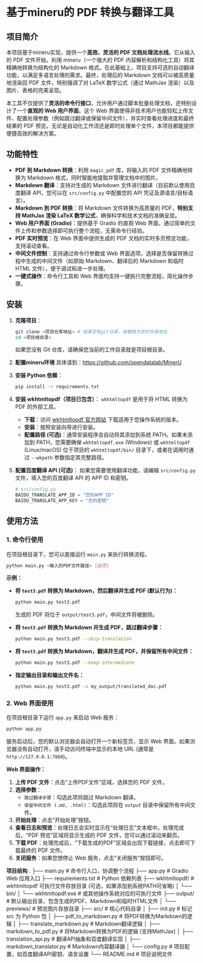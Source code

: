 # 基于mineru的 PDF 转换与翻译工具

## 项目简介

本项目基于mineru实现，提供一个**高效、灵活的 PDF 文档处理流水线**。它从输入的 PDF 文件开始，利用 mineru（一个强大的 PDF 内容解析和结构化工具）将其精确地转换为结构化的 Markdown 格式。在此基础上，项目支持可选的自动翻译功能，以满足多语言处理的需求。最终，处理后的 Markdown 文档可以被高质量地渲染回 PDF 文件，特别强调了对 LaTeX 数学公式（通过 MathJax 渲染）以及图片、表格的完美呈现。

本工具不仅提供了**灵活的命令行接口**，允许用户通过脚本批量处理文档，还特别设计了一个**直观的 Web 用户界面**。这个 Web 界面使得非技术用户也能轻松上传文件、配置处理参数（例如跳过翻译或保留中间文件），并实时查看处理进度和最终结果的 PDF 预览。无论是自动化工作流还是即时处理单个文件，本项目都能提供便捷高效的解决方案。

## 功能特性

*   **PDF 到 Markdown 转换**：利用 `magic_pdf` 库，将输入的 PDF 文件精确地转换为 Markdown 格式，同时智能地提取并管理文档中的图片。
*   **Markdown 翻译**：支持对生成的 Markdown 文件进行翻译（目前默认使用百度翻译 API，您可以在 `src/config.py` 中配置您的 API 凭证及源语言/目标语言）。
*   **Markdown 到 PDF 转换**：将 Markdown 文件转换为高质量的 PDF，**特别支持 MathJax 渲染 LaTeX 数学公式**，确保科学和技术文档的准确呈现。
*   **Web 用户界面 (Gradio)**：提供基于 Gradio 的直观 Web 界面，通过简单的文件上传和参数选择即可执行整个流程，无需命令行经验。
*   **PDF 实时预览**：在 Web 界面中提供生成的 PDF 文档的实时多页预览功能，支持滚动查看。
*   **中间文件控制**：支持通过命令行参数或 Web 界面选项，选择是否保留转换过程中生成的中间文件（如原始 Markdown、翻译后的 Markdown 和临时 HTML 文件），便于调试和进一步处理。
*   **一键式操作**：命令行工具和 Web 界面均支持一键执行完整流程，简化操作步骤。

## 安装

1.  **克隆项目**：
    ```bash
    git clone <项目仓库地址> # 如果您有git仓库，请替换为您的仓库地址
    cd <项目根目录>
    ```
    如果您没有 Git 仓库，请确保您当前的工作目录就是项目根目录。

2.  **配置mineru环境**
    具体请到：https://github.com/opendatalab/MinerU

3.  **安装 Python 依赖**：
    ```bash
    pip install -r requirements.txt
    ```

4.  **安装 wkhtmltopdf（项目已包含）**：
    `wkhtmltopdf` 是用于将 HTML 转换为 PDF 的外部工具。
    *   **下载**：访问 [wkhtmltopdf 官方网站](https://wkhtmltopdf.org/downloads.html) 下载适用于您操作系统的版本。
    *   **安装**：按照安装向导进行安装。
    *   **配置路径 (可选)**：通常安装程序会自动将其添加到系统 PATH。如果未添加到 PATH，您需要确保 `wkhtmltopdf.exe` (Windows) 或 `wkhtmltopdf` (Linux/macOS) 位于项目的 `wkhtmltopdf/bin/` 目录下，或者在调用时通过 `--wkpath` 参数指定其完整路径。

5.  **配置百度翻译 API (可选)**：
    如果您需要使用翻译功能，请编辑 `src/config.py` 文件，填入您的百度翻译 API 的 APP ID 和密钥。
    ```python
    # src/config.py
    BAIDU_TRANSLATE_APP_ID = "您的APP ID"
    BAIDU_TRANSLATE_APP_KEY = "您的密钥"
    ```

## 使用方法

### 1. 命令行使用

在项目根目录下，您可以直接运行 `main.py` 来执行转换流程。

```bash
python main.py <输入的PDF文件路径> [选项]
```

**示例：**

*   **将 `test3.pdf` 转换为 Markdown，然后翻译并生成 PDF (默认行为)：**
    ```bash
    python main.py test3.pdf
    ```
    生成的 PDF 将位于 `output/test3.pdf`，中间文件将被删除。

*   **将 `test3.pdf` 转换为 Markdown 并生成 PDF，跳过翻译步骤：**
    ```bash
    python main.py test3.pdf --skip-translation
    ```

*   **将 `test3.pdf` 转换为 Markdown，翻译并生成 PDF，并保留所有中间文件：**
    ```bash
    python main.py test3.pdf --keep-intermediate
    ```

*   **指定输出目录和输出文件名：**
    ```bash
    python main.py test3.pdf -o my_output/translated_doc.pdf
    ```

### 2. Web 界面使用

在项目根目录下运行 `app.py` 来启动 Web 服务：

```bash
python app.py
```

服务启动后，您的默认浏览器会自动打开一个新标签页，显示 Web 界面。如果浏览器没有自动打开，请手动访问终端中显示的本地 URL (通常是 `http://127.0.0.1:7860`)。

**Web 界面操作：**

1.  **上传 PDF 文件**：点击“上传PDF文件”区域，选择您的 PDF 文件。
2.  **选择参数**：
    *   `跳过翻译步骤`：勾选此项将跳过 Markdown 翻译。
    *   `保留中间文件 (.md, .html)`：勾选此项将在 `output` 目录中保留所有中间文件。
3.  **开始处理**：点击“开始处理”按钮。
4.  **查看日志和预览**：处理日志会实时显示在“处理日志”文本框中。处理完成后，“PDF 预览”区域将显示生成的 PDF 文件，您可以通过滚动来翻页。
5.  **下载 PDF**：处理完成后，“下载生成的PDF”区域会出现下载链接，点击即可下载最终的 PDF 文件。
6.  **关闭服务**：如果您想停止 Web 服务，点击“关闭服务”按钮即可。

**项目结构**
.
├── main.py # 命令行入口，协调整个流程
├── app.py # Gradio Web 应用入口
├── requirements.txt # Python 依赖列表
├── wkhtmltopdf/ # wkhtmltopdf 可执行文件存放目录 (可选，如果添加到系统PATH可省略)
│ └── bin/
│ └── wkhtmltopdf.exe # 或其他操作系统对应的可执行文件
├── output/ # 默认输出目录，包含生成的PDF、Markdown和临时HTML文件
│ └── previews/ # 预览图片存放目录
├── src/ # 核心代码目录
│ ├── init.py # 标记 src 为 Python 包
│ ├── pdf_to_markdown.py # 将PDF转换为Markdown的逻辑
│ ├── translate_markdown.py # Markdown翻译逻辑
│ ├── markdown_to_pdf.py # 将Markdown转换为PDF的逻辑 (支持MathJax)
│ ├── translation_api.py # 翻译API抽象和百度翻译实现
│ ├── markdown_translator.py # Markdown内容翻译器
│ └── config.py # 项目配置，如百度翻译API密钥、语言设置
└── README.md # 项目说明文件